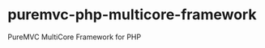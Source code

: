puremvc-php-multicore-framework
===============================

PureMVC MultiCore Framework for PHP